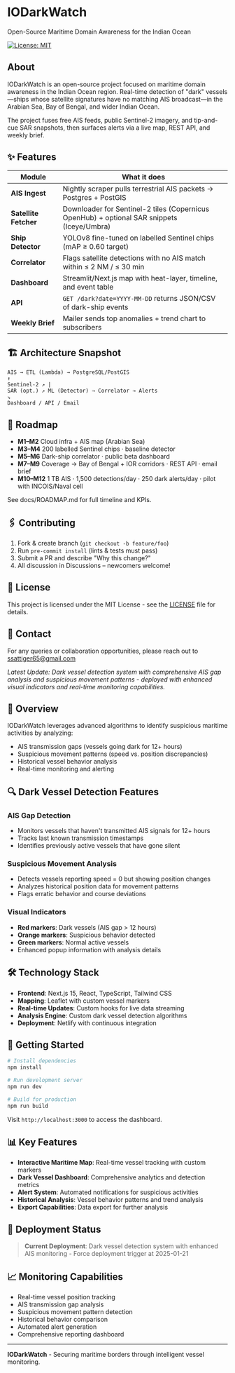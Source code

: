 # IODarkWatch

Open-Source Maritime Domain Awareness for the Indian Ocean

[![License: MIT](https://img.shields.io/badge/License-MIT-yellow.svg)](https://opensource.org/licenses/MIT)

## About

IODarkWatch is an open-source project focused on maritime domain awareness in the Indian Ocean region. Real-time detection of "dark" vessels—ships whose satellite signatures have no matching AIS broadcast—in the Arabian Sea, Bay of Bengal, and wider Indian Ocean.

The project fuses free AIS feeds, public Sentinel-2 imagery, and tip-and-cue SAR snapshots, then surfaces alerts via a live map, REST API, and weekly brief.

## ✨ Features

| Module | What it does |
|--------|--------------|
| **AIS Ingest** | Nightly scraper pulls terrestrial AIS packets → Postgres + PostGIS |
| **Satellite Fetcher** | Downloader for Sentinel-2 tiles (Copernicus OpenHub) + optional SAR snippets (Iceye/Umbra) |
| **Ship Detector** | YOLOv8 fine-tuned on labelled Sentinel chips (mAP ≥ 0.60 target) |
| **Correlator** | Flags satellite detections with no AIS match within ≤ 2 NM / ≤ 30 min |
| **Dashboard** | Streamlit/Next.js map with heat-layer, timeline, and event table |
| **API** | `GET /dark?date=YYYY-MM-DD` returns JSON/CSV of dark-ship events |
| **Weekly Brief** | Mailer sends top anomalies + trend chart to subscribers |

## 🏗️ Architecture Snapshot

```
AIS → ETL (Lambda) → PostgreSQL/PostGIS
↑
Sentinel-2 ↗ |
SAR (opt.) ↗ ML (Detector) → Correlator → Alerts
↘
Dashboard / API / Email
```

## 🚀 Roadmap

- **M1–M2** Cloud infra + AIS map (Arabian Sea)
- **M3–M4** 200 labelled Sentinel chips · baseline detector
- **M5–M6** Dark-ship correlator · public beta dashboard
- **M7–M9** Coverage → Bay of Bengal + IOR corridors · REST API · email brief
- **M10–M12** 1 TB AIS · 1,500 detections/day · 250 dark alerts/day · pilot with INCOIS/Naval cell

See docs/ROADMAP.md for full timeline and KPIs.

## 🖇️ Contributing

1. Fork & create branch (`git checkout -b feature/foo`)
2. Run `pre-commit install` (lints & tests must pass)
3. Submit a PR and describe "Why this change?"
4. All discussion in Discussions – newcomers welcome!

## 📄 License

This project is licensed under the MIT License - see the [LICENSE](LICENSE) file for details.

## 📧 Contact

For any queries or collaboration opportunities, please reach out to [ssattiger65@gmail.com](mailto:ssattiger65@gmail.com)

*Latest Update: Dark vessel detection system with comprehensive AIS gap analysis and suspicious movement patterns - deployed with enhanced visual indicators and real-time monitoring capabilities.*

## 🚢 Overview

IODarkWatch leverages advanced algorithms to identify suspicious maritime activities by analyzing:
- AIS transmission gaps (vessels going dark for 12+ hours)
- Suspicious movement patterns (speed vs. position discrepancies)
- Historical vessel behavior analysis
- Real-time monitoring and alerting

## 🔍 Dark Vessel Detection Features

### AIS Gap Detection
- Monitors vessels that haven't transmitted AIS signals for 12+ hours
- Tracks last known transmission timestamps
- Identifies previously active vessels that have gone silent

### Suspicious Movement Analysis
- Detects vessels reporting speed = 0 but showing position changes
- Analyzes historical position data for movement patterns
- Flags erratic behavior and course deviations

### Visual Indicators
- **Red markers**: Dark vessels (AIS gap > 12 hours)
- **Orange markers**: Suspicious behavior detected
- **Green markers**: Normal active vessels
- Enhanced popup information with analysis details

## 🛠 Technology Stack

- **Frontend**: Next.js 15, React, TypeScript, Tailwind CSS
- **Mapping**: Leaflet with custom vessel markers
- **Real-time Updates**: Custom hooks for live data streaming
- **Analysis Engine**: Custom dark vessel detection algorithms
- **Deployment**: Netlify with continuous integration

## 🚀 Getting Started

```bash
# Install dependencies
npm install

# Run development server
npm run dev

# Build for production
npm run build
```

Visit `http://localhost:3000` to access the dashboard.

## 📊 Key Features

- **Interactive Maritime Map**: Real-time vessel tracking with custom markers
- **Dark Vessel Dashboard**: Comprehensive analytics and detection metrics
- **Alert System**: Automated notifications for suspicious activities
- **Historical Analysis**: Vessel behavior patterns and trend analysis
- **Export Capabilities**: Data export for further analysis

## 🔄 Deployment Status

> **Current Deployment**: Dark vessel detection system with enhanced AIS monitoring - Force deployment trigger at 2025-01-21

## 📈 Monitoring Capabilities

- Real-time vessel position tracking
- AIS transmission gap analysis
- Suspicious movement pattern detection
- Historical behavior comparison
- Automated alert generation
- Comprehensive reporting dashboard

---

**IODarkWatch** - Securing maritime borders through intelligent vessel monitoring.